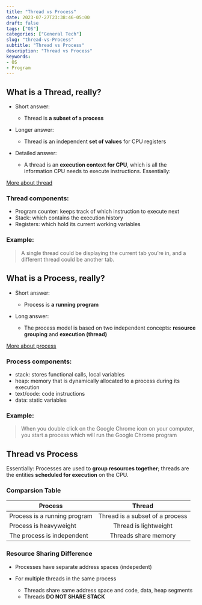 ```yaml
---
title: "Thread vs Process"
date: 2023-07-27T23:38:46-05:00
draft: false
tags: ["OS"]
categories: ["General Tech"]
slug: "thread-vs-Process"
subtitle: "Thread vs Process"
description: "Thread vs Process"
keywords: 
- OS
- Program
---
```


## What is a Thread, really?

* Short answer: 

    * Thread is **a subset of a process**

* Longer answer:

    * Thread is an independent **set of values** for CPU registers

* Detailed answer: 

    * A thread is an **execution context for CPU**, which is all the information CPU needs to execute instructions. Essentially: 

[More about thread](https://stackoverflow.com/questions/5201852/what-is-a-thread-really)


### Thread components:

- Program counter: keeps track of which instruc­tion to execute next
- Stack: which contains the execution history
- Registers: which hold its current working variables


### Example:
> A single thread could be displaying the current tab you’re in, and a different thread could be another tab.

## What is a Process, really?

* Short answer: 

    * Process is **a running program**

* Long answer:

    * The process model is based on two independent concepts: **resource grouping** and **execution (thread)** 
    
[More about process](https://byjus.com/gate/process-in-operating-system-notes/#:~:text=A%20process%20is%20a%20running,is%20an%20'active'%20entity)
    
### Process components:

- stack: stores functional calls, local variables
- heap: memory that is dynamically allocated to a process during its execution
- text/code: code instructions
- data: static variables
    
### Example:
> When you double click on the Google Chrome icon on your computer, you start a process which will run the Google Chrome program

## Thread vs Process

Essentially: Processes are used to **group resources together**; threads are the entities **scheduled for execution** on the CPU.

### Comparsion Table

| Process  | Thread |
| ------------- |:-------------:|
| Process is a running program | Thread is a subset of a process   |
| Process  is heavyweight | Thread is lightweight   |
| The process is independent  | Threads share memory |

### Resource Sharing Difference

- Processes have separate address spaces (indepedent)

- For multiple threads in the same process
    - Threads share same address space and code, data, heap segments
    - Threads **DO NOT SHARE STACK**
    


